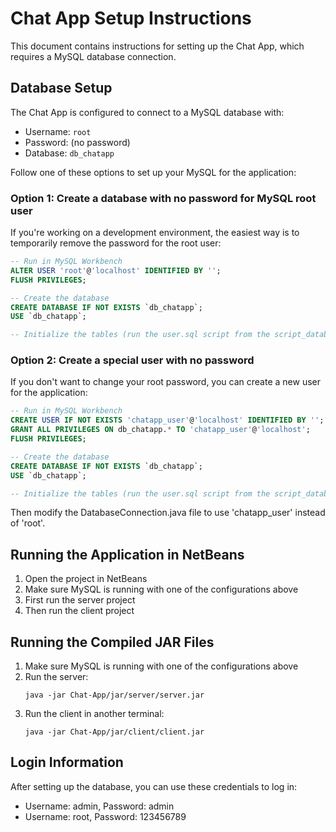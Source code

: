 # Chat App Setup Instructions

This document contains instructions for setting up the Chat App, which requires a MySQL database connection.

## Database Setup

The Chat App is configured to connect to a MySQL database with:
- Username: `root`
- Password: (no password)
- Database: `db_chatapp`

Follow one of these options to set up your MySQL for the application:

### Option 1: Create a database with no password for MySQL root user

If you're working on a development environment, the easiest way is to temporarily remove the password for the root user:

```sql
-- Run in MySQL Workbench
ALTER USER 'root'@'localhost' IDENTIFIED BY '';
FLUSH PRIVILEGES;

-- Create the database
CREATE DATABASE IF NOT EXISTS `db_chatapp`;
USE `db_chatapp`;

-- Initialize the tables (run the user.sql script from the script_database folder)
```

### Option 2: Create a special user with no password

If you don't want to change your root password, you can create a new user for the application:

```sql
-- Run in MySQL Workbench
CREATE USER IF NOT EXISTS 'chatapp_user'@'localhost' IDENTIFIED BY '';
GRANT ALL PRIVILEGES ON db_chatapp.* TO 'chatapp_user'@'localhost';
FLUSH PRIVILEGES;

-- Create the database
CREATE DATABASE IF NOT EXISTS `db_chatapp`;
USE `db_chatapp`;

-- Initialize the tables (run the user.sql script from the script_database folder)
```

Then modify the DatabaseConnection.java file to use 'chatapp_user' instead of 'root'.

## Running the Application in NetBeans

1. Open the project in NetBeans
2. Make sure MySQL is running with one of the configurations above
3. First run the server project
4. Then run the client project

## Running the Compiled JAR Files

1. Make sure MySQL is running with one of the configurations above
2. Run the server:
   ```
   java -jar Chat-App/jar/server/server.jar
   ```
3. Run the client in another terminal:
   ```
   java -jar Chat-App/jar/client/client.jar
   ```

## Login Information

After setting up the database, you can use these credentials to log in:
- Username: admin, Password: admin
- Username: root, Password: 123456789 